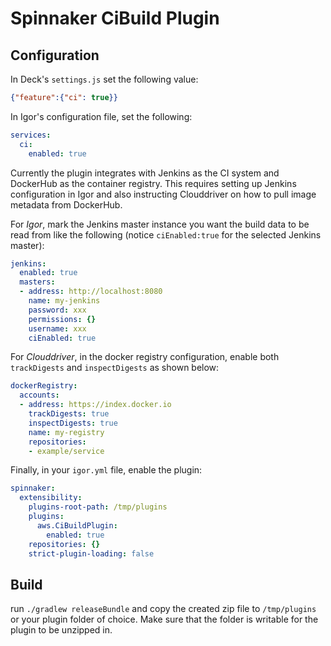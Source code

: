 # Spinnaker CiBuild Plugin

## Configuration

In Deck's `settings.js` set the following value:

```json
{"feature":{"ci": true}}
```
In Igor's configuration file, set the following:

```yaml
services:
  ci: 
    enabled: true
```
Currently the plugin integrates with Jenkins as the CI 
system and DockerHub as the container registry. This requires setting up
Jenkins configuration in Igor and also instructing Clouddriver on
how to pull image metadata from DockerHub.

For _Igor_, mark the Jenkins master instance
you want the build data to be read from like the following (notice `ciEnabled:true`
for the selected Jenkins master):

```yaml
jenkins:
  enabled: true
  masters:
  - address: http://localhost:8080
    name: my-jenkins
    password: xxx
    permissions: {}
    username: xxx
    ciEnabled: true
```

For _Clouddriver_, in the docker registry configuration, enable both
`trackDigests` and `inspectDigests` as shown below:

```yaml
dockerRegistry:
  accounts:
  - address: https://index.docker.io
    trackDigests: true
    inspectDigests: true
    name: my-registry
    repositories:
    - example/service
```

Finally, in your `igor.yml` file, enable the plugin:

```yaml
spinnaker:
  extensibility:
    plugins-root-path: /tmp/plugins
    plugins:
      aws.CiBuildPlugin:
        enabled: true
    repositories: {}
    strict-plugin-loading: false
```

## Build
run `./gradlew releaseBundle` and copy the created zip file to
`/tmp/plugins` or your plugin folder of choice. Make sure that the folder is
writable for the plugin to be unzipped in.